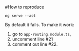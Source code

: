 #How to reproduce
```
ng serve --aot
```
By default it fails. To make it work:
1. go to `app-routing.module.ts`, 
2. uncomment line #21
3. comment out line #22. 
